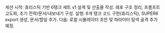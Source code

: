 세션 시작: 휴리스틱 기반 6탱크 세트 v1 설계 및 산출물 작성.
레포 구조 정리, 프롬프트 고도화, 초기 전략/문서/내보내기 구성.
실행: 6개 탱크 코드 구현(휴리스틱), SUPER6 export 생성, 문서/할일 추가.
다음: 로컬 시뮬레이터 초안 및 파라미터 탐색 골격 추가 예정.

